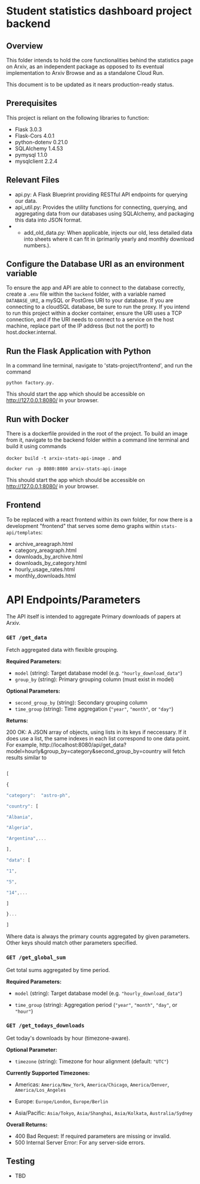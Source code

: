 # Student statistics dashboard project backend

## Overview

This folder intends to hold the core functionalities behind the statistics page on Arxiv, as an independent package as opposed to its eventual implementation to Arxiv Browse and as a standalone Cloud Run.

This document is to be updated as it nears production-ready status.

  

## Prerequisites

This project is reliant on the following libraries to function:

- Flask 3.0.3
- Flask-Cors 4.0.1
- python-dotenv 0.21.0
- SQLAlchemy 1.4.53
- pymysql 1.1.0
- mysqlclient 2.2.4

## Relevant Files

- api.py: A Flask Blueprint providing RESTful API endpoints for querying our data.
- api_util.py: Provides the utility functions for connecting, querying, and aggregating data from our databases using SQLAlchemy, and packaging this data into JSON format. 
- - add_old_data.py: When applicable, injects our old, less detailed data into sheets where it can fit in (primarily yearly and monthly download numbers.).

## Configure the Database URI as an environment variable

To ensure the app and API are able to connect to the database correctly, create a `.env` file within the `backend` folder, with a variable named `DATABASE_URI`, a mySQL or PostGres URI to your database. If you are connecting to a cloudSQL database, be sure to run the proxy. If you intend to run this project within a docker container, ensure the URI uses a TCP connection, and if the URI needs to connect to a service on the host machine, replace part of the IP address (but not the port!) to host.docker.internal.

  

## Run the Flask Application with Python

In a command line terminal, navigate to 'stats-project/frontend', and run the command

`python factory.py.`

This should start the app which should be accessible on http://127.0.0.1:8080/ in your browser.

  

## Run with Docker

There is a dockerfile provided in the root of the project. To build an image from it, navigate to the backend folder within a command line terminal and build it using commands

```docker build -t arxiv-stats-api-image .``` and

```docker run -p 8080:8080 arxiv-stats-api-image```

This should start the app which should be accessible on http://127.0.0.1:8080/ in your browser.

  
  

## Frontend

To be replaced with a react frontend within its own folder, for now there is a development "frontend" that serves some demo graphs within `stats-api/templates`:

- archive_areagraph.html
- category_areagraph.html
- downloads_by_archive.html
- downloads_by_category.html
- hourly_usage_rates.html
- monthly_downloads.html

  

# API Endpoints/Parameters

The API itself is intended to aggregate Primary downloads of papers at Arxiv.

  


### `GET /get_data`
Fetch aggregated data with flexible grouping.

**Required Parameters:**
- `model` (string): Target database model (e.g. `"hourly_download_data"`)
- `group_by` (string): Primary grouping column (must exist in model)

**Optional Parameters:**
- `second_group_by` (string): Secondary grouping column
- `time_group` (string): Time aggregation (`"year"`, `"month"`, or `"day"`)

  

**Returns:**

  

200 OK: A JSON array of objects, using lists in its keys if neccessary. If it does use a list, the same indexes in each list correspond to one data point. For example, http://localhost:8080/api/get_data?model=hourly&group_by=category&second_group_by=country will fetch results similar to

  

```javascript

[

{

"category":  "astro-ph",

"country": [

"Albania",

"Algeria",

"Argentina",...

],

"data": [

"1",

"5",

"14",...

]

}...

]

```

Where data is always the primary counts aggregated by given parameters. Other keys should match other parameters specified.


### `GET /get_global_sum`

Get total sums aggregated by time period.

**Required Parameters:**

-   `model`  (string): Target database model (e.g. `"hourly_download_data"`)
    
-   `time_group`  (string): Aggregation period (`"year"`,  `"month"`,  `"day"`, or  `"hour"`)
  
  ### `GET /get_todays_downloads`

Get today's downloads by hour (timezone-aware).

**Optional Parameter:**

-   `timezone`  (string): Timezone for hour alignment (default:  `"UTC"`)
    

**Currently Supported Timezones:**

-   Americas:  `America/New_York`,  `America/Chicago`,  `America/Denver`,  `America/Los_Angeles`
    
-   Europe:  `Europe/London`,  `Europe/Berlin`
    
-   Asia/Pacific:  `Asia/Tokyo`,  `Asia/Shanghai`,  `Asia/Kolkata`,  `Australia/Sydney`



**Overall Returns:**
- 400 Bad Request: If required parameters are missing or invalid.
- 500 Internal Server Error: For any server-side errors.

## Testing

- TBD